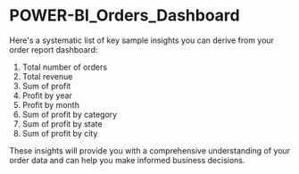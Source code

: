 # POWER-BI_Orders_Dashboard
Here's a systematic list of key sample insights you can derive from your order report dashboard:

1. Total number of orders
2. Total revenue
3. Sum of profit
4. Profit by year
5. Profit by month
6. Sum of profit by category
7. Sum of profit by state
8. Sum of profit by city

These insights will provide you with a comprehensive understanding of your order data and can help you make informed business decisions.  
